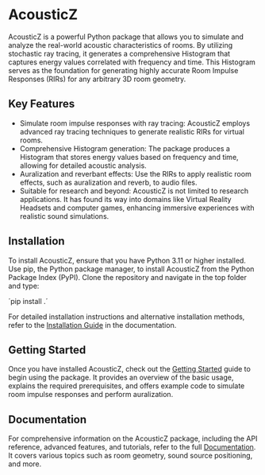 # AcousticZ

AcousticZ is a powerful Python package that allows you to simulate and analyze the real-world acoustic characteristics of rooms. By utilizing stochastic ray tracing, it generates a comprehensive Histogram that captures energy values correlated with frequency and time. This Histogram serves as the foundation for generating highly accurate Room Impulse Responses (RIRs) for any arbitrary 3D room geometry.

## Key Features

- Simulate room impulse responses with ray tracing: AcousticZ employs advanced ray tracing techniques to generate realistic RIRs for virtual rooms.
- Comprehensive Histogram generation: The package produces a Histogram that stores energy values based on frequency and time, allowing for detailed acoustic analysis.
- Auralization and reverbant effects: Use the RIRs to apply realistic room effects, such as auralization and reverb, to audio files.
- Suitable for research and beyond: AcousticZ is not limited to research applications. It has found its way into domains like Virtual Reality Headsets and computer games, enhancing immersive experiences with realistic sound simulations.

## Installation

To install AcousticZ, ensure that you have Python 3.11 or higher installed. Use pip, the Python package manager, to install AcousticZ from the Python Package Index (PyPI). Clone the repository and navigate in the top folder and type:

´pip install .´


For detailed installation instructions and alternative installation methods, refer to the [Installation Guide](installation.html) in the documentation.

## Getting Started

Once you have installed AcousticZ, check out the [Getting Started](getting_started.html) guide to begin using the package. It provides an overview of the basic usage, explains the required prerequisites, and offers example code to simulate room impulse responses and perform auralization.

## Documentation

For comprehensive information on the AcousticZ package, including the API reference, advanced features, and tutorials, refer to the full [Documentation](documentation.html). It covers various topics such as room geometry, sound source positioning, and more.
